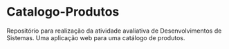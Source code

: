 # Catalogo-Produtos
Repositório para realização da atividade avaliativa de Desenvolvimentos de Sistemas. Uma aplicação web para uma catálogo de produtos.
